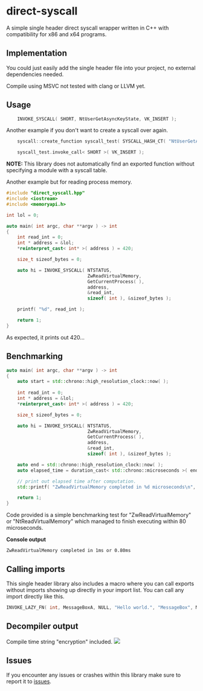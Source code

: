 
# direct-syscall

A simple single header direct syscall wrapper written in C++ with compatibility for x86 and x64 programs.


## Implementation

You could just easily add the single header file into your project, no external dependencies needed.

Compile using MSVC not tested with clang or LLVM yet.


## Usage


```cpp
    INVOKE_SYSCALL( SHORT, NtUserGetAsyncKeyState, VK_INSERT );
```

Another example if you don't want to create a syscall over again.

```cpp
    syscall::create_function syscall_test( SYSCALL_HASH_CT( "NtUserGetAsyncKeyState" ) );

    syscall_test.invoke_call< SHORT >( VK_INSERT );
```

<b>NOTE: </b> This library does not automatically find an exported function without specifying a module with a syscall table.

Another example but for reading process memory.

```cpp
#include "direct_syscall.hpp"
#include <iostream>
#include <memoryapi.h>

int lol = 0;

auto main( int argc, char **argv ) -> int
{
    int read_int = 0;
    int * address = &lol;
    *reinterpret_cast< int* >( address ) = 420;

    size_t sizeof_bytes = 0;

    auto hi = INVOKE_SYSCALL( NTSTATUS,
                              ZwReadVirtualMemory,
                              GetCurrentProcess( ),
                              address,
                              &read_int,
                              sizeof( int ), &sizeof_bytes );

    printf( "%d", read_int );

    return 1;
}
```

As expected, it prints out 420...

## Benchmarking
```cpp
auto main( int argc, char **argv ) -> int
{
    auto start = std::chrono::high_resolution_clock::now( );
    
    int read_int = 0;
    int * address = &lol;
    *reinterpret_cast< int* >( address ) = 420;

    size_t sizeof_bytes = 0;

    auto hi = INVOKE_SYSCALL( NTSTATUS,
                              ZwReadVirtualMemory,
                              GetCurrentProcess( ),
                              address,
                              &read_int,
                              sizeof( int ), &sizeof_bytes );

    auto end = std::chrono::high_resolution_clock::now( );
    auto elapsed_time = duration_cast< std::chrono::microseconds >( end - start ).count( );

    // print out elapsed time after computation.
    std::printf( "ZwReadVirtualMemory completed in %d microseconds\n", elapsed_time );

    return 1;
}
```

Code provided is a simple benchmarking test for "ZwReadVirtualMemory" or "NtReadVirtualMemory" which managed to finish executing within 80 microseconds.

<b>Console output </b>
```
ZwReadVirtualMemory completed in 1ms or 0.80ms
```

## Calling imports
This single header library also includes a macro where you can call exports without imports showing up directly in your import list.
You can call any import directly like this.

```cpp
INVOKE_LAZY_FN( int, MessageBoxA, NULL, "Hello world.", "MessageBox", MB_OK );
```

## Decompiler output
Compile time string "encryption" included.
![](https://i.imgur.com/XQUspS2.png)

## Issues
If you encounter any issues or crashes within this library make sure to report it to [issues](https://github.com/linux-pe/direct-syscall/issues).